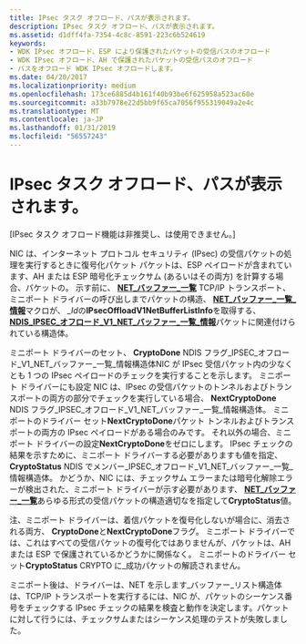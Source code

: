 ```yaml
---
title: IPsec タスク オフロード、パスが表示されます。
description: IPsec タスク オフロード、パスが表示されます。
ms.assetid: d1dff4fa-7354-4c8c-8591-223c6b524619
keywords:
- WDK IPsec オフロード、ESP により保護されたパケットの受信パスのオフロード
- WDK IPsec オフロード、AH で保護されたパケットの受信パスのオフロード
- パスをオフロード WDK IPsec オフロードします。
ms.date: 04/20/2017
ms.localizationpriority: medium
ms.openlocfilehash: 173ce6885d4b161f40b93be6f625958a523ac60e
ms.sourcegitcommit: a33b7978e22d5bb9f65ca7056f955319049a2e4c
ms.translationtype: MT
ms.contentlocale: ja-JP
ms.lasthandoff: 01/31/2019
ms.locfileid: "56557243"
---
```

# <a name="offloading-ipsec-tasks-in-the-receive-path"></a>IPsec タスク オフロード、パスが表示されます。

\[IPsec タスク オフロード機能は非推奨し、は使用できません。\]




NIC は、インターネット プロトコル セキュリティ (IPsec) の受信パケットの処理を実行するときに復号化パケット パケットは、ESP ペイロードが含まれています、AH または ESP 暗号化チェックサム (あるいはその両方) を計算する場合、パケットの。 示す前に、 [ **NET\_バッファー\_一覧**](https://msdn.microsoft.com/library/windows/hardware/ff568388) TCP/IP トランスポート、ミニポート ドライバーの呼び出しまでパケットの構造、 [ **NET\_バッファー\_一覧\_情報**](https://msdn.microsoft.com/library/windows/hardware/ff568401)マクロが、  *\_Id*の**IPsecOffloadV1NetBufferListInfo**を取得する、 [ **NDIS\_IPSEC\_オフロード\_V1\_NET\_バッファー\_一覧\_情報**](https://msdn.microsoft.com/library/windows/hardware/ff565801)パケットに関連付けられている構造体。

ミニポート ドライバーのセット、 **CryptoDone** NDIS フラグ\_IPSEC\_オフロード\_V1\_NET\_バッファー\_一覧\_情報構造体NIC が IPsec 受信パケット内の少なくとも 1 つの IPsec ペイロードのチェックを実行することを示します。 ミニポート ドライバーにも設定 NIC は、IPsec の受信パケットのトンネルおよびトランスポートの両方の部分でチェックを実行している場合、 **NextCryptoDone** NDIS フラグ\_IPSEC\_オフロード\_V1\_NET\_バッファー\_一覧\_情報構造体。 ミニポートのドライバー セット**NextCryptoDone**パケット トンネルおよびトランスポートの両方の IPsec ペイロードがある場合のみです。 それ以外の場合、ミニポート ドライバーの設定**NextCryptoDone**をゼロにします。 IPsec チェックの結果を示すために、ミニポート ドライバーする必要がありますも値を指定、 **CryptoStatus** NDIS でメンバー\_IPSEC\_オフロード\_V1\_NET\_バッファー\_一覧\_情報構造体。 かどうか、NIC には、チェックサム エラーまたは暗号化解除エラーが検出された、ミニポート ドライバーが示す必要があります、 [ **NET\_バッファー\_一覧**](https://msdn.microsoft.com/library/windows/hardware/ff568388)あらゆる形式の受信パケットの構造適切なを指定して**CryptoStatus**値。

注、ミニポート ドライバーは、着信パケットを復号化しないが場合に、消去される両方、 **CryptoDone**と**NextCryptoDone**フラグ。 ミニポート ドライバーでは、これはすべての受信パケットの復号化ではありませんが、パケットは、AH または ESP で保護されているかどうかに関係なく。 ミニポートのドライバー セット**CryptoStatus** CRYPTO に\_成功パケットの解読されません。

ミニポート後は、ドライバーは、NET を示します\_バッファー\_リスト構造体は、TCP/IP トランスポートを実行するには、NIC が、パケットのシーケンス番号をチェックする IPsec チェックの結果を検査と動作を決定します。パケットに対して行うには、チェックサムまたはシーケンス処理のテストが失敗しました。

 

 





